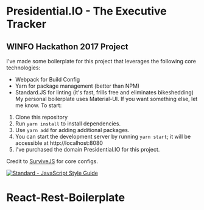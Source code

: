# Presidential.IO - The Executive Tracker
## WINFO Hackathon 2017 Project

I've made some boilerplate for this project that leverages the following core technologies:
- Webpack for Build Config
- Yarn for package management (better than NPM)
- Standard.JS for linting (it's fast, frills free and eliminates bikeshedding)
My personal boilerplate uses Material-UI. If you want something else, let me know.
To start:

1. Clone this repository
2. Run `yarn install` to install dependencies.
3. Use `yarn add` for adding additional packages.
4. You can start the development server by running `yarn start`; it will be accessible at http://localhost:8080
5. I've purchased the domain Presidential.IO for this project.

Credit to [SurviveJS](http://survivejs.com) for core configs.

[![Standard - JavaScript Style Guide](https://cdn.rawgit.com/feross/standard/master/badge.svg)](https://github.com/feross/standard)
# React-Rest-Boilerplate
